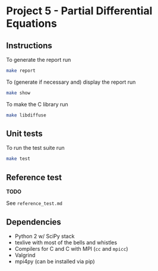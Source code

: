 # Project 5 - Partial Differential Equations


## Instructions
To generate the report run
``` sh
make report
```

To (generate if necessary and) display the report run
``` sh
make show
```

To make the C library run
``` sh
make libdiffuse
```

## Unit tests
To run the test suite run
``` sh
make test
```


## Reference test
__TODO__

See `reference_test.md`

## Dependencies
* Python 2 w/ SciPy stack
* texlive with most of the bells and whistles
* Compilers for C and C with MPI (`cc` and `mpicc`)
* Valgrind
* mpi4py (can be installed via pip)
